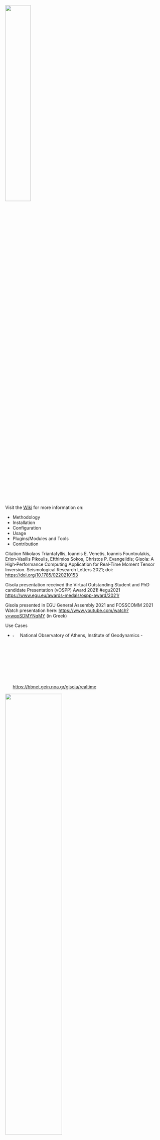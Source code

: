 <a href="https://github.com/nikosT/Gisola">
<img src="https://github.com/nikosT/Gisola/blob/main/gisola.png" width="40%"/>
</a>
<br/><br/>

Visit the <a href="https://github.com/nikosT/Gisola/wiki">Wiki</a> for more information on:
* Methodology
* Installation
* Configuration
* Usage
* Plugins/Modules and Tools
* Contribution

Citation
Nikolaos Triantafyllis, Ioannis E. Venetis, Ioannis Fountoulakis, Erion‐Vasilis Pikoulis, Efthimios Sokos, Christos P. Evangelidis; Gisola: A High‐Performance Computing Application for Real‐Time Moment Tensor Inversion. Seismological Research Letters 2021; doi: https://doi.org/10.1785/0220210153

Gisola presentation received the Virtual Outstanding Student and PhD candidate Presentation (vOSPP) Award 2021! #egu2021
https://www.egu.eu/awards-medals/ospp-award/2021/

Gisola presented in EGU General Assembly 2021 and FOSSCOMM 2021<br>
Watch presentation here: https://www.youtube.com/watch?v=wqoSDMYNqMY (in Greek)


Use Cases

* <img src="http://eida.gein.noa.gr/logos/hl.png" width="4%"/> National Observatory of Athens, Institute of Geodynamics - https://bbnet.gein.noa.gr/gisola/realtime
<a href="https://bbnet.gein.noa.gr/gisola/realtime">
<img src="https://github.com/nikosT/Gisola/blob/main/material/screenshot.png" width="60%"/>
</a>
<br/><br/>

* <img src="http://aptsunami.fmipa.unesa.ac.id/2022/logo.png" width="4%"/> FMIPA Unesa - Universitas Negeri Surabaya - http://aptsunami.fmipa.unesa.ac.id
<a href="http://aptsunami.fmipa.unesa.ac.id">
<img src="https://github.com/nikosT/Gisola/blob/main/material/fmipa.png" width="60%"/>
</a>
<br/><br/>

* <img src="https://www.sgc.gov.co/static/media/Logo_SGC.8391f3a4.svg" width="4%"/> Colombian Geological Survey (Servicio Geológico Colombiano) - https://www.sgc.gov.co
<a href="https://www.sgc.gov.co/">
<img src="https://github.com/nikosT/Gisola/blob/main/material/sgc.png" width="60%"/>
</a>
<br/><br/>

* <img src="https://www.geo.edu.al//gisola/2023/logo.png" width="4%"/> Institute of Geosciences (IGEO) - https://www.geo.edu.al/
<a href="https://www.geo.edu.al/MonitoringForecast/Moment_Tensor_Solutions/">
<img src="https://github.com/nikosT/Gisola/blob/main/material/igeo.png" width="60%"/>
</a>
<br/><br/>

* <img src="https://www.uprm.edu/portada/wp-content/uploads/sites/24/2018/06/logo-upr-rum-white-150x150.png" width="4%"/> Recinto Universitario de Mayagüez (Puerto Rico Strong Motion Program) [Experimental] - https://smp.uprm.edu
<a href="https://smp.uprm.edu/mtmon/2022">
<img src="https://github.com/nikosT/Gisola/blob/main/material/uprm.png" width="60%"/>
</a>
<br/><br/>

**MT Stress Inversion Calcuator FDSNWS-event driven**
see https://github.com/nikosT/Gisola/discussions/42

Introducing a cutting-edge web app for stress inversion calculations using STRESSINVERSE, accessing Moment Tensors via FDSNWS-event in the integrated utility of Gisola, tailored for predefined geographic regions. This tool offers real-time updates and flexibility for researchers.

![image](https://github.com/Kayieni/thesis_app/assets/44552188/3989ea5d-a1dc-42ba-8802-2bba94b31b1e)  ![image](https://github.com/Kayieni/thesis_app/assets/44552188/12cb545c-23f9-4b70-bb40-0f51b2266c09)
